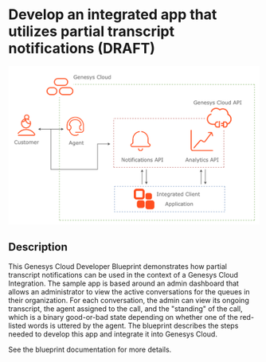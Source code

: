 # Develop an integrated app that utilizes partial transcript notifications (DRAFT)

![Partial transcript app flowchart](blueprint/images/flowchart.png "Partial transcript app flowchart")

## Description

This Genesys Cloud Developer Blueprint demonstrates how partial transcript notifications can be used in the context of a Genesys Cloud Integration.  The sample app is based around an admin dashboard that allows an administrator to view the active conversations for the queues in their organization. For each conversation, the admin can view its ongoing transcript, the agent assigned to the call, and the "standing" of the call, which is a binary good-or-bad state depending on whether one of the red-listed words is uttered by the agent.  The blueprint describes the steps needed to develop this app and integrate it into  Genesys Cloud.

See the blueprint documentation for more details.
